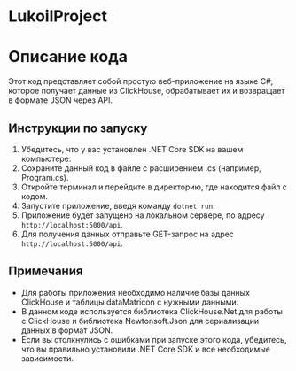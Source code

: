 # LukoilProject
# Описание кода

Этот код представляет собой простую веб-приложение на языке C#, которое получает данные из ClickHouse, обрабатывает их и возвращает в формате JSON через API.

## Инструкции по запуску

1. Убедитесь, что у вас установлен .NET Core SDK на вашем компьютере.
2. Сохраните данный код в файле с расширением .cs (например, Program.cs).
3. Откройте терминал и перейдите в директорию, где находится файл с кодом.
4. Запустите приложение, введя команду `dotnet run`.
5. Приложение будет запущено на локальном сервере, по адресу `http://localhost:5000/api`.
6. Для получения данных отправьте GET-запрос на адрес `http://localhost:5000/api`.

## Примечания

- Для работы приложения необходимо наличие базы данных ClickHouse и таблицы dataMatricon с нужными данными.
- В данном коде используется библиотека ClickHouse.Net для работы с ClickHouse и библиотека Newtonsoft.Json для сериализации данных в формат JSON.
- Если вы столкнулись с ошибками при запуске этого кода, убедитесь, что вы правильно установили .NET Core SDK и все необходимые зависимости.
